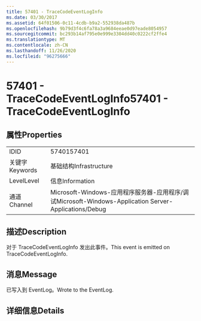```yaml
---
title: 57401 - TraceCodeEventLogInfo
ms.date: 03/30/2017
ms.assetid: 64f01506-0c11-4cdb-b9a2-552938da487b
ms.openlocfilehash: 9b79d3f4c6fa78a3a9684eeae0d97eade8054957
ms.sourcegitcommit: bc293b14af795e0e999e3304dd40c0222cf2ffe4
ms.translationtype: MT
ms.contentlocale: zh-CN
ms.lasthandoff: 11/26/2020
ms.locfileid: "96275666"
---
```

# <a name="57401---tracecodeeventloginfo"></a><span data-ttu-id="dc82e-102">57401 - TraceCodeEventLogInfo</span><span class="sxs-lookup"><span data-stu-id="dc82e-102">57401 - TraceCodeEventLogInfo</span></span>

## <a name="properties"></a><span data-ttu-id="dc82e-103">属性</span><span class="sxs-lookup"><span data-stu-id="dc82e-103">Properties</span></span>  
  
|||  
|-|-|  
|<span data-ttu-id="dc82e-104">ID</span><span class="sxs-lookup"><span data-stu-id="dc82e-104">ID</span></span>|<span data-ttu-id="dc82e-105">57401</span><span class="sxs-lookup"><span data-stu-id="dc82e-105">57401</span></span>|  
|<span data-ttu-id="dc82e-106">关键字</span><span class="sxs-lookup"><span data-stu-id="dc82e-106">Keywords</span></span>|<span data-ttu-id="dc82e-107">基础结构</span><span class="sxs-lookup"><span data-stu-id="dc82e-107">Infrastructure</span></span>|  
|<span data-ttu-id="dc82e-108">Level</span><span class="sxs-lookup"><span data-stu-id="dc82e-108">Level</span></span>|<span data-ttu-id="dc82e-109">信息</span><span class="sxs-lookup"><span data-stu-id="dc82e-109">Information</span></span>|  
|<span data-ttu-id="dc82e-110">通道</span><span class="sxs-lookup"><span data-stu-id="dc82e-110">Channel</span></span>|<span data-ttu-id="dc82e-111">Microsoft-Windows-应用程序服务器-应用程序/调试</span><span class="sxs-lookup"><span data-stu-id="dc82e-111">Microsoft-Windows-Application Server-Applications/Debug</span></span>|  
  
## <a name="description"></a><span data-ttu-id="dc82e-112">描述</span><span class="sxs-lookup"><span data-stu-id="dc82e-112">Description</span></span>  

 <span data-ttu-id="dc82e-113">对于 TraceCodeEventLogInfo 发出此事件。</span><span class="sxs-lookup"><span data-stu-id="dc82e-113">This event is emitted on TraceCodeEventLogInfo.</span></span>  
  
## <a name="message"></a><span data-ttu-id="dc82e-114">消息</span><span class="sxs-lookup"><span data-stu-id="dc82e-114">Message</span></span>  

 <span data-ttu-id="dc82e-115">已写入到 EventLog。</span><span class="sxs-lookup"><span data-stu-id="dc82e-115">Wrote to the EventLog.</span></span>  
  
## <a name="details"></a><span data-ttu-id="dc82e-116">详细信息</span><span class="sxs-lookup"><span data-stu-id="dc82e-116">Details</span></span>
